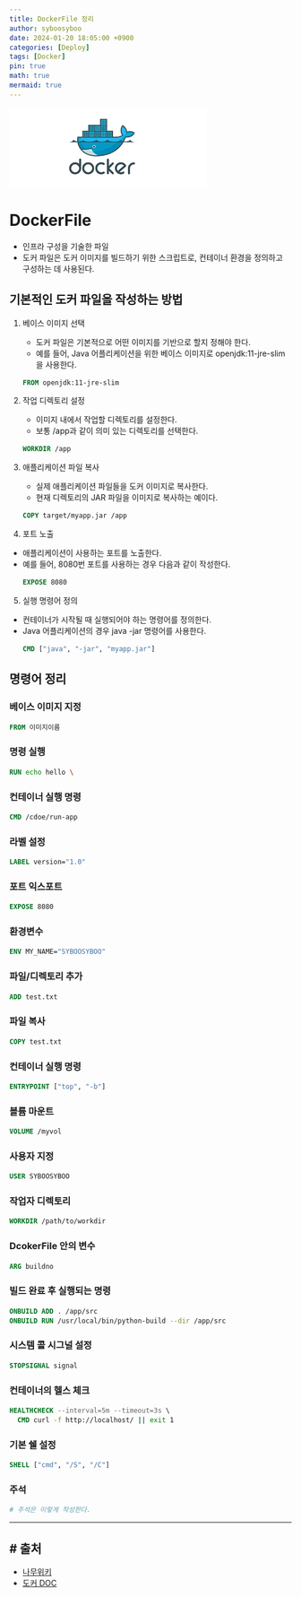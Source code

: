 ```yaml
---
title: DockerFile 정리
author: syboosyboo
date: 2024-01-20 18:05:00 +0900
categories: [Deploy]
tags: [Docker]
pin: true
math: true
mermaid: true
---
```


![도커 이미지](../assets/img/docker/docker.png)



# DockerFile
- 인프라 구성을 기술한 파일
- 도커 파일은 도커 이미지를 빌드하기 위한 스크립트로, 컨테이너 환경을 정의하고 구성하는 데 사용된다. 

## 기본적인 도커 파일을 작성하는 방법
1. 베이스 이미지 선택
   - 도커 파일은 기본적으로 어떤 이미지를 기반으로 할지 정해야 한다. 
   - 예를 들어, Java 어플리케이션을 위한 베이스 이미지로 openjdk:11-jre-slim을 사용한다.
    ```dockerfile
    FROM openjdk:11-jre-slim  
    ```

2. 작업 디렉토리 설정
   - 이미지 내에서 작업할 디렉토리를 설정한다. 
   - 보통 /app과 같이 의미 있는 디렉토리를 선택한다.
    ```dockerfile
    WORKDIR /app
    ```
   
3. 애플리케이션 파일 복사
   - 실제 애플리케이션 파일들을 도커 이미지로 복사한다. 
   - 현재 디렉토리의 JAR 파일을 이미지로 복사하는 예이다.
   ```dockerfile
   COPY target/myapp.jar /app
   ```
   
4. 포트 노출
  - 애플리케이션이 사용하는 포트를 노출한다. 
  - 예를 들어, 8080번 포트를 사용하는 경우 다음과 같이 작성한다.
    ```dockerfile
    EXPOSE 8080
    ```
  
5. 실행 명령어 정의
- 컨테이너가 시작될 때 실행되어야 하는 명령어를 정의한다.
-  Java 어플리케이션의 경우 java -jar 명령어를 사용한다.
   ```dockerfile
   CMD ["java", "-jar", "myapp.jar"]
   ```

## 명령어 정리

### 베이스 이미지 지정
```dockerfile
FROM 이미지이름
```

### 명령 실행
```dockerfile
RUN echo hello \
```

### 컨테이너 실행 명령
```dockerfile
CMD /cdoe/run-app
```

### 라벨 설정 
```dockerfile
LABEL version="1.0"
```
  
### 포트 익스포트
```dockerfile
EXPOSE 8080
```

### 환경변수
```dockerfile
ENV MY_NAME="SYBOOSYBOO"
```
  
### 파일/디렉토리 추가
```dockerfile
ADD test.txt
``` 

### 파일 복사
```dockerfile
COPY test.txt
```
  
### 컨테이너 실행 명령
```dockerfile
ENTRYPOINT ["top", "-b"]
```

### 볼륨 마운트
```dockerfile
VOLUME /myvol
```  
  
### 사용자 지정
```dockerfile
USER SYBOOSYBOO
``` 
 
### 작업자 디렉토리
```dockerfile
WORKDIR /path/to/workdir
```

### DcokerFile 안의 변수
```dockerfile
ARG buildno
```

### 빌드 완료 후 실행되는 명령 
```dockerfile
ONBUILD ADD . /app/src
ONBUILD RUN /usr/local/bin/python-build --dir /app/src
```

### 시스템 콜 시그널 설정
```dockerfile
STOPSIGNAL signal
``` 
  
### 컨테이너의 헬스 체크
```dockerfile
HEALTHCHECK --interval=5m --timeout=3s \
  CMD curl -f http://localhost/ || exit 1
```
  
### 기본 쉘 설정
```dockerfile
SHELL ["cmd", "/S", "/C"]
```

### 주석
```dockerfile
# 주석은 이렇게 작성한다.
```

---
##  # 출처
- [나무위키](https://namu.wiki/)
- [도커 DOC](https://docs.docker.com/engine/reference/run/)
